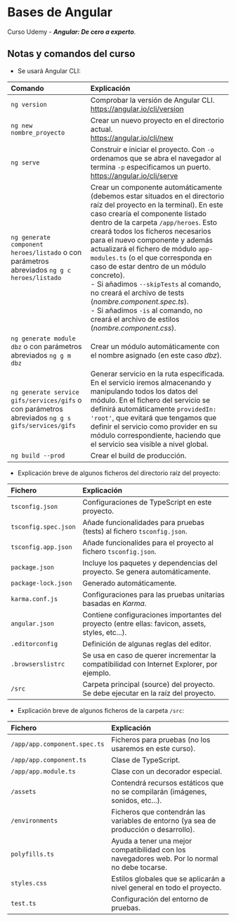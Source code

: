 # Bases de Angular

Curso Udemy - ***Angular: De cero a experto***.

## Notas y comandos del curso

- Se usará Angular CLI:

|Comando|Explicación|
|:----------|:-----------|
|`ng version`|Comprobar la versión de Angular CLI.<br>https://angular.io/cli/version|
|`ng new nombre_proyecto`|Crear un nuevo proyecto en el directorio actual.<br>https://angular.io/cli/new|
|`ng serve`|Construir e iniciar el proyecto. Con `-o` ordenamos que se abra el navegador al termina `-p` especificamos un puerto.<br>https://angular.io/cli/serve|
|`ng generate component heroes/listado` o con parámetros abreviados `ng g c heroes/listado`|Crear un componente automáticamente (debemos estar situados en el directorio raíz del proyecto en la terminal). En este caso crearía el componente listado dentro de la carpeta `/app/heroes`. Esto creará todos los ficheros necesarios para el nuevo componente y además actualizará el fichero de módulo `app-modules.ts` (o el que corresponda en caso de estar dentro de un módulo concreto). <br> - Si añadimos `--skipTests` al comando, no creará el archivo de tests (<i>nombre.component.spec.ts</i>). <br> - Si añadimos `-is` al comando, no creará el archivo de estilos (<i>nombre.component.css</i>).|
|`ng generate module dbz` o con parámetros abreviados `ng g m dbz`|Crear un módulo automáticamente con el nombre asignado (en este caso <i>dbz</i>).|
|`ng generate service gifs/services/gifs` o con parámetros abreviados `ng g s gifs/services/gifs`|Generar servicio en la ruta especificada. En el servicio iremos almacenando y manipulando todos los datos del módulo. En el fichero del servicio se definirá automáticamente `providedIn: 'root'`, que evitará que tengamos que definir el servicio como provider en su módulo correspondiente, haciendo que el servicio sea visible a nivel global.|
|`ng build --prod`|Crear el build de producción.|

- Explicación breve de algunos ficheros del directorio raíz del proyecto:
  
|Fichero|Explicación|
|:----------|:-----------|
|`tsconfig.json`|Configuraciones de TypeScript en este proyecto.|
|`tsconfig.spec.json`|Añade funcionalidades para pruebas (tests) al fichero `tsconfig.json`.|
|`tsconfig.app.json`|Añade funcionalides para el proyecto al fichero `tsconfig.json`.
|`package.json`|Incluye los paquetes y dependencias del proyecto. Se genera automáticamente.|
|`package-lock.json`|Generado automáticamente.|
|`karma.conf.js`|Configuraciones para las pruebas unitarias basadas en <i>Karma</i>.|
|`angular.json`|Contiene configuraciones importantes del proyecto (entre ellas: favicon, assets, styles, etc...).|
|`.editorconfig`|Definición de algunas reglas del editor.|
|`.browserslistrc`|Se usa en caso de querer incrementar la compatibilidad con Internet Explorer, por ejemplo.|
|`/src`|Carpeta principal (source) del proyecto. Se debe ejecutar en la raíz del proyecto.|

- Explicación breve de algunos ficheros de la carpeta `/src`:
  
|Fichero|Explicación|
|:----------|:-----------|
|`/app/app.component.spec.ts`|Ficheros para pruebas (no los usaremos en este curso).|
|`/app/app.component.ts`|Clase de TypeScript.|
|`/app/app.module.ts`|Clase con un decorador especial.|
|`/assets`|Contendrá recursos estáticos que no se compilarán (imágenes, sonidos, etc...).|
|`/environments`|Ficheros que contendrán las variables de entorno (ya sea de producción o desarrollo).|
|`polyfills.ts`|Ayuda a tener una mejor compatibilidad con los navegadores web. Por lo normal no debe tocarse.|
|`styles.css`|Estilos globales que se aplicarán a nivel general en todo el proyecto.|
|`test.ts`|Configuración del entorno de pruebas.|
  
